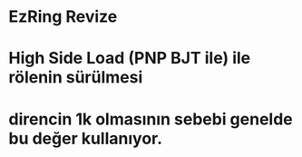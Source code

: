 # EzRing Revize
# High Side Load (PNP BJT ile) ile rölenin sürülmesi
# direncin 1k olmasının sebebi genelde bu değer kullanıyor.
# 

